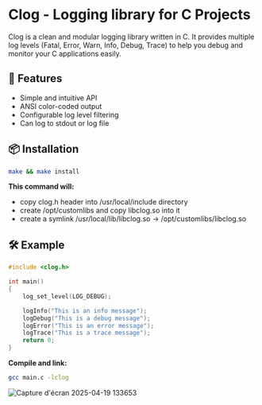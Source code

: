 # Clog - Logging library for C Projects

Clog is a clean and modular logging library written in C.
It provides multiple log levels (Fatal, Error, Warn, Info, Debug, Trace) to help you debug and monitor your C applications easily.

## 🚀 Features

- Simple and intuitive API
- ANSI color-coded output
- Configurable log level filtering
- Can log to stdout or log file

## 📦 Installation

```bash
make && make install
```
**This command will:**
- copy clog.h header into /usr/local/include directory
- create /opt/customlibs and copy libclog.so into it
- create a symlink /usr/local/lib/libclog.so -> /opt/customlibs/libclog.so

## 🛠 Example

```c
#include <clog.h>

int main()
{
    log_set_level(LOG_DEBUG);

    logInfo("This is an info message");
    logDebug("This is a debug message");
    logError("This is an error message");
    logTrace("This is a trace message");
    return 0;
}
```

**Compile and link:**
```bash
gcc main.c -lclog
```
![Capture d'écran 2025-04-19 133653](https://github.com/user-attachments/assets/0ec6a676-0325-4a49-9fd1-40411348c0f5)
